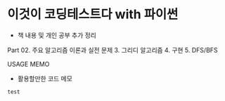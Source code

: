 # 이것이 코딩테스트다 with 파이썬
- 책 내용 및 개인 공부 추가 정리

Part 02. 주요 알고리즘 이론과 실전 문제
3. 그리디 알고리즘
4. 구현
5. DFS/BFS


USAGE MEMO
- 활용할만한 코드 메모

```
test
```


